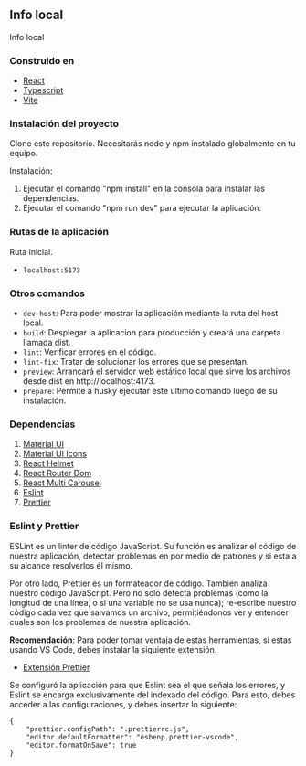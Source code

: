 ## Info local

Info local

### Construido en

- [React](https://es.reactjs.org/)
- [Typescript](https://www.typescriptlang.org/)
- [Vite](https://vitejs.dev/)

### Instalación del proyecto

Clone este repositorio. Necesitarás node y npm instalado globalmente en tu equipo.

Instalación:

1. Ejecutar el comando "npm install" en la consola para instalar las dependencias.
2. Ejecutar el comando "npm run dev" para ejecutar la aplicación.

### Rutas de la aplicación

Ruta inicial.

- `localhost:5173`

### Otros comandos

- `dev-host`: Para poder mostrar la aplicación mediante la ruta del host local.
- `build`: Desplegar la aplicacion para producción y creará una carpeta llamada dist.
- `lint`: Verificar errores en el código.
- `lint-fix`: Tratar de solucionar los errores que se presentan.
- `preview`: Arrancará el servidor web estático local que sirve los archivos desde dist en http://localhost:4173.
- `prepare`: Permite a husky ejecutar este último comando luego de su instalación.

### Dependencias

1. [Material UI](https://mui.com/)
2. [Material UI Icons](https://mui.com/material-ui/material-icons/#main-content)
3. [React Helmet](https://www.npmjs.com/package/react-helmet)
4. [React Router Dom](https://reactrouter.com/en/v6.3.0/)
5. [React Multi Carousel](https://www.npmjs.com/package/react-multi-carousel)
6. [Eslint](https://github.com/eslint/eslint)
7. [Prettier](https://github.com/prettier/prettier)

### Eslint y Prettier

ESLint es un linter de código JavaScript. Su función es analizar el código de nuestra aplicación, detectar problemas en por medio de patrones y si esta a su alcance resolverlos él mismo.

Por otro lado, Prettier es un formateador de código. Tambien analiza nuestro código JavaScript. Pero no solo detecta problemas (como la longitud de una línea, o si una variable no se usa nunca); re-escribe nuestro código cada vez que salvamos un archivo, permitiéndonos ver y entender cuales son los problemas de nuestra aplicación.

**Recomendación**: Para poder tomar ventaja de estas herramientas, si estas usando VS Code, debes instalar la siguiente extensión.

- [Extensión Prettier](https://marketplace.visualstudio.com/items?itemName=esbenp.prettier-vscode)

Se configuró la aplicación para que Eslint sea el que señala los errores, y Eslint se encarga exclusivamente del indexado del código. Para esto, debes acceder a las configuraciones, y debes insertar lo siguiente:

```
{
    "prettier.configPath": ".prettierrc.js",
    "editor.defaultFormatter": "esbenp.prettier-vscode",
    "editor.formatOnSave": true
}
```
